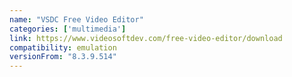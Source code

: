 ```yaml
---
name: "VSDC Free Video Editor"
categories: ['multimedia']
link: https://www.videosoftdev.com/free-video-editor/download
compatibility: emulation
versionFrom: "8.3.9.514"
---
```


